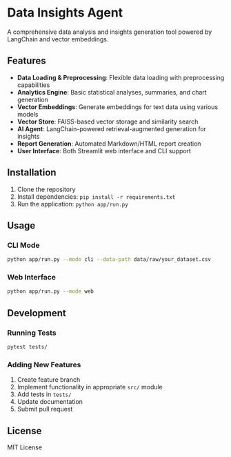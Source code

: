# Data Insights Agent

A comprehensive data analysis and insights generation tool powered by LangChain and vector embeddings. 

## Features

- **Data Loading & Preprocessing**: Flexible data loading with preprocessing capabilities
- **Analytics Engine**: Basic statistical analyses, summaries, and chart generation
- **Vector Embeddings**: Generate embeddings for text data using various models
- **Vector Store**: FAISS-based vector storage and similarity search
- **AI Agent**: LangChain-powered retrieval-augmented generation for insights
- **Report Generation**: Automated Markdown/HTML report creation
- **User Interface**: Both Streamlit web interface and CLI support

## Installation

1. Clone the repository
2. Install dependencies: `pip install -r requirements.txt`
3. Run the application: `python app/run.py`

## Usage

### CLI Mode

```bash
python app/run.py --mode cli --data-path data/raw/your_dataset.csv
```

### Web Interface

```bash
python app/run.py --mode web
```

## Development

### Running Tests

```bash
pytest tests/
```

### Adding New Features

1. Create feature branch
2. Implement functionality in appropriate `src/` module
3. Add tests in `tests/`
4. Update documentation
5. Submit pull request

## License

MIT License
